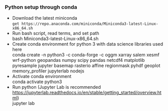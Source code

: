 ### Python setup through conda
- Download the latest miniconda  
`get https://repo.anaconda.com/miniconda/Miniconda3-latest-Linux-x86_64.sh  `
- Run bash script, read terms, and set path  
bash Miniconda3-latest-Linux-x86_64.sh  
- Create conda environment for python 3 with data science libraries used here  
conda create -n python3 -c conda-forge -c oggm xarray salem xesmf wrf-python geopandas numpy scipy pandas netcdf4 matplotlib pyresample jupyter basemap rasterio affine regionmask pyhdf geoplot memory_profiler jupyterlab nodejs  
- Activate conda environment  
conda activate python3  
- Run python (Jupyter Lab is recommended https://jupyterlab.readthedocs.io/en/stable/getting_started/overview.html)  
jupyter lab  

